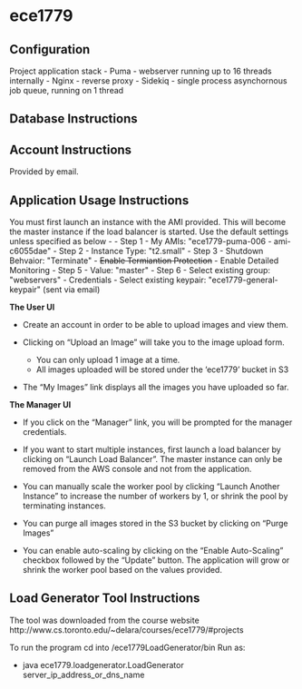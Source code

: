 # ece1779

<h2>Configuration</h2>
Project application stack
  - Puma - webserver running up to 16 threads internally
  - Nginx - reverse proxy
  - Sidekiq - single process asynchornous job queue, running on 1 thread

<h2>Database Instructions</h2>

<h2>Account Instructions</h2>
Provided by email.

<h2>Application Usage Instructions</h2>
You must first launch an instance with the AMI provided. This will become the master instance if the load balancer is started.
Use the default settings unless specified as below - 
  - Step 1
    - My AMIs:                      "ece1779-puma-006 - ami-c6055dae"
  - Step 2
    - Instance Type:                "t2.small"
  - Step 3
    - Shutdown Behvaior:            "Terminate" 
    - <s>Enable Termiantion Protection</s>
    - Enable Detailed Monitoring
  - Step 5
    - Value:                        "master" 
  - Step 6
    - Select existing group:        "webservers"
  - Credentials
    - Select existing keypair:      "ece1779-general-keypair" (sent via email)

<b>The User UI</b>

  - Create an account in order to be able to upload images and view them. 
  - Clicking on “Upload an Image” will take you to the image upload form. 
    - You can only upload 1 image at a time.
    - All images uploaded will be stored under the ‘ece1779’ bucket in S3

  - The “My Images” link displays all the images you have uploaded so far. 


<b>The Manager UI</b>

  - If you click on the “Manager” link, you will be prompted for the manager credentials.

  - If you want to start multiple instances, first launch a load balancer by clicking on “Launch Load Balancer”.
The master instance can only be removed from the AWS console and not from the application.

  - You can manually scale the worker pool by clicking “Launch Another Instance” to increase the number of workers by 1, or shrink the pool by terminating instances.

  - You can purge all images stored in the S3 bucket by clicking on “Purge Images”

  - You can enable auto-scaling by clicking on the “Enable Auto-Scaling” checkbox followed by the “Update” button. The application will grow or shrink the worker pool based on the values provided.


<h2>Load Generator Tool Instructions</h2>
The tool was downloaded from the course website 
http://www.cs.toronto.edu/~delara/courses/ece1779/#projects

To run the program cd into <vm-directory>/ece1779LoadGenerator/bin
Run as:
  - java ece1779.loadgenerator.LoadGenerator server_ip_address_or_dns_name <port-optional>
